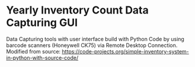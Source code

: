 # Yearly Inventory Count Data Capturing GUI
Data Capturing tools with user interface build with Python Code by using barcode scanners (Honeywell CK75) via Remote Desktop Connection.
Modified from source: https://code-projects.org/simple-inventory-system-in-python-with-source-code/
